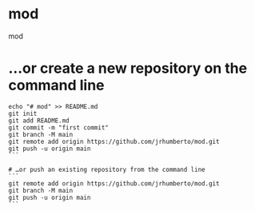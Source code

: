 # mod
mod

# …or create a new repository on the command line
````
echo "# mod" >> README.md
git init
git add README.md
git commit -m "first commit"
git branch -M main
git remote add origin https://github.com/jrhumberto/mod.git
git push -u origin main
```

# …or push an existing repository from the command line
```
git remote add origin https://github.com/jrhumberto/mod.git
git branch -M main
git push -u origin main
```
